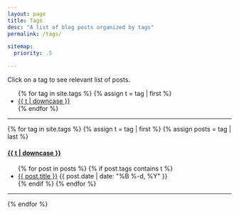 ```yaml
---
layout: page
title: Tags
desc: "A list of blog posts organized by tags"
permalink: /tags/

sitemap:
  priority: .5

---
```


Click on a tag to see relevant list of posts.

<ul class="tags">
{% for tag in site.tags %}
  {% assign t = tag | first %}
  <li><a href="/tags/#{{t | downcase | replace:" ","-" }}">{{ t | downcase }}</a></li>
{% endfor %}
</ul>

---

{% for tag in site.tags %}
  {% assign t = tag | first %}
  {% assign posts = tag | last %}

<h4><a name="{{t | downcase | replace:" ","-" }}"></a><a class="internal" href="/tags/#{{t | downcase | replace:" ","-" }}">{{ t | downcase }}</a></h4>
<ul>
{% for post in posts %}
  {% if post.tags contains t %}
  <li>
    <a href="{{ post.url }}">{{ post.title }}</a>
    <span class="date">{{ post.date | date: "%B %-d, %Y"  }}</span>
  </li>
  {% endif %}
{% endfor %}
</ul>

---

{% endfor %}